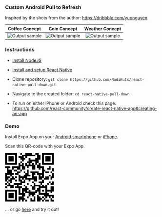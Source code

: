 ### Custom Android Pull to Refresh


Inspired by the shots from the author: https://dribbble.com/yupnguyen

|     Coffee Concept    |  Coin Concept    | Weather Concept
| ------------------------- |:-----------------------:|:-----------------------:|
| ![Output sample](https://github.com/NadiKuts/react-native-pull-down/blob/master/examples/resources/coffee_animation.gif)|![Output sample](https://github.com/NadiKuts/react-native-pull-down/blob/master/examples/resources/coin_animation.gif) |![Output sample](https://github.com/NadiKuts/react-native-pull-down/blob/master/examples/resources/weather_animation.gif)|


### Instructions

- [Install NodeJS](https://nodejs.org/en/)
- [Install and setup React Native](https://facebook.github.io/react-native/docs/getting-started.html)
- Clone repository: `git clone https://github.com/NadiKuts/react-native-pull-down.git`

- Navigate to the created folder: `cd react-native-pull-down`

- To run on either iPhone or Android check this page: https://github.com/react-community/create-react-native-app#creating-an-app


### Demo

Install Expo App on your [Android smartphone](https://play.google.com/store/apps/details?id=host.exp.exponent&referrer=www) or [iPhone](https://itunes.apple.com/app/apple-store/id982107779?ct=www&mt=8).

Scan this QR-code with your Expo App. 

![alt text](https://github.com/NadiKuts/react-native-animated-menu/blob/master/assets/qr-code.png)

... or go [here](https://expo.io/@devilsanek/animated-menu) and try it out!
